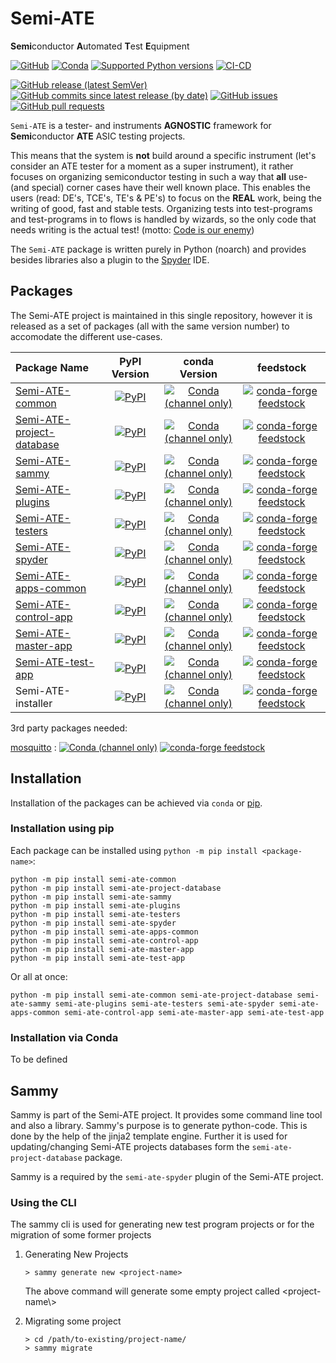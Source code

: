 # Semi-ATE

**Semi**conductor **A**utomated **T**est **E**quipment

[![GitHub](https://img.shields.io/github/license/Semi-ATE/Semi-ATE?color=black)](https://github.com/Semi-ATE/Semi-ATE/blob/master/LICENSE.txt)
[![Conda](https://img.shields.io/conda/pn/conda-forge/starz?color=black)](https://www.lifewire.com/what-is-noarch-package-2193808)
[![Supported Python versions](https://img.shields.io/badge/python-%3E%3D3.8-black)](https://www.python.org/downloads/)
[![CI-CD](https://github.com/Semi-ATE/Semi-ATE/workflows/CI-CD/badge.svg)](https://github.com/Semi-ATE/Semi-ATE/actions/workflows/CICD.yml?query=workflow%3ACD)

[![GitHub release (latest SemVer)](https://img.shields.io/github/v/release/Semi-ATE/Semi-ATE?color=blue&label=GitHub&sort=semver)](https://github.com/Semi-ATE/Semi-ATE/releases/latest)
[![GitHub commits since latest release (by date)](https://img.shields.io/github/commits-since/Semi-ATE/Semi-ATE/latest)](https://github.com/Semi-ATE/Semi-ATE)
[![GitHub issues](https://img.shields.io/github/issues/Semi-ATE/Semi-ATE)](https://github.com/Semi-ATE/Semi-ATE/issues)
[![GitHub pull requests](https://img.shields.io/github/issues-pr/Semi-ATE/Semi-ATE)](https://github.com/Semi-ATE/Semi-ATE/pulls)

`Semi-ATE` is a tester- and instruments **AGNOSTIC** framework for **Semi**conductor **ATE** ASIC testing projects.

This means that the system is **not** build around a specific instrument (let's consider an ATE tester for a moment as a super instrument), it rather focuses on
organizing semiconductor testing in such a way that **all** use- (and special) corner cases have their well known place. This enables the users (read: DE's, TCE's, TE's & PE's) to focus on the **REAL** work, being the writing of good, fast and stable tests. Organizing tests into test-programs and test-programs in to flows is handled by wizards, so the only code that needs writing is the actual test! (motto: [Code is our enemy](http://www.skrenta.com/2007/05/code_is_our_enemy.html))

The `Semi-ATE` package is written purely in Python (noarch) and provides besides libraries also a plugin to the [Spyder](https://www.spyder-ide.org/) IDE.

## Packages

The Semi-ATE project is maintained in this single repository, however it is released as a set of packages (all with the same version number) to accomodate the different use-cases.

| Package Name              | PyPI Version | conda Version | feedstock |
|:------------------------- |:----:|:-----------:|:---------:|
| [Semi-ATE-common](https://github.com/conda-forge/staged-recipes/pull/18605) | [![PyPI](https://img.shields.io/pypi/v/Semi-ATE-Common?color=blue&label=PyPI)](https://pypi.org/project/Semi-ATE-common/) | [![Conda (channel only)](https://img.shields.io/conda/vn/conda-forge/Semi-ATE-Common?color=blue&label=conda-forge)](https://anaconda.org/conda-forge/semi-ate-common) | [![conda-forge feedstock](https://img.shields.io/github/issues-pr/conda-forge/Semi-ATE-Common-feedstock?label=feedstock)](https://github.com/conda-forge/Semi-ATE-Common-feedstock) | 
| [Semi-ATE-project-database](https://github.com/conda-forge/staged-recipes/pull/18801) |[![PyPI](https://img.shields.io/pypi/v/Semi-ATE-project-database?color=blue&label=PyPI)](https://pypi.org/project/Semi-ATE-project-database/) | [![Conda (channel only)](https://img.shields.io/conda/vn/conda-forge/Semi-ATE-project-database?color=blue&label=conda-forge)](https://anaconda.org/conda-forge/semi-ate-project-database) | [![conda-forge feedstock](https://img.shields.io/github/issues-pr/conda-forge/Semi-ATE-project-database-feedstock?label=feedstock)](https://github.com/conda-forge/Semi-ATE-project-database-feedstock) |
| [Semi-ATE-sammy](https://github.com/conda-forge/staged-recipes/pull/18814) | [![PyPI](https://img.shields.io/pypi/v/Semi-ATE-sammy?color=blue&label=PyPI)](https://pypi.org/project/Semi-ATE-sammy/) | [![Conda (channel only)](https://img.shields.io/conda/vn/conda-forge/Semi-ATE-sammy?color=blue&label=conda-forge)](https://anaconda.org/conda-forge/semi-ate-sammy) | [![conda-forge feedstock](https://img.shields.io/github/issues-pr/conda-forge/Semi-ATE-sammy-feedstock?label=feedstock)](https://github.com/conda-forge/Semi-ATE-sammy-feedstock) |
| [Semi-ATE-plugins](https://github.com/conda-forge/staged-recipes/pull/18815) | [![PyPI](https://img.shields.io/pypi/v/Semi-ATE-plugins?color=blue&label=PyPI)](https://pypi.org/project/Semi-ATE-plugins/) | [![Conda (channel only)](https://img.shields.io/conda/vn/conda-forge/Semi-ATE-plugins?color=blue&label=conda-forge)](https://anaconda.org/conda-forge/semi-ate-plugins) | [![conda-forge feedstock](https://img.shields.io/github/issues-pr/conda-forge/Semi-ATE-plugins-feedstock?label=feedstock)](https://github.com/conda-forge/Semi-ATE-plugins-feedstock) |
| [Semi-ATE-testers](https://github.com/conda-forge/staged-recipes/pull/18852) | [![PyPI](https://img.shields.io/pypi/v/Semi-ATE-testers?color=blue&label=PyPI)](https://pypi.org/project/Semi-ATE-testers/) | [![Conda (channel only)](https://img.shields.io/conda/vn/conda-forge/Semi-ATE-testers?color=blue&label=conda-forge)](https://anaconda.org/conda-forge/semi-ate-testers) | [![conda-forge feedstock](https://img.shields.io/github/issues-pr/conda-forge/Semi-ATE-testers-feedstock?label=feedstock)](https://github.com/conda-forge/Semi-ATE-testers-feedstock) |
| [Semi-ATE-spyder](https://github.com/conda-forge/staged-recipes/pull/18853) | [![PyPI](https://img.shields.io/pypi/v/Semi-ATE-spyder?color=blue&label=PyPI)](https://pypi.org/project/Semi-ATE-spyder/) | [![Conda (channel only)](https://img.shields.io/conda/vn/conda-forge/Semi-ATE-spyder?color=blue&label=conda-forge)](https://anaconda.org/conda-forge/semi-ate-spyder) | [![conda-forge feedstock](https://img.shields.io/github/issues-pr/conda-forge/Semi-ATE-spyder-feedstock?label=feedstock)](https://github.com/conda-forge/Semi-ATE-spyder-feedstock) |
| [Semi-ATE-apps-common](https://github.com/conda-forge/staged-recipes/pull/18854) | [![PyPI](https://img.shields.io/pypi/v/Semi-ATE-apps-common?color=blue&label=PyPI)](https://pypi.org/project/Semi-ATE-apps-common/) | [![Conda (channel only)](https://img.shields.io/conda/vn/conda-forge/Semi-ATE-apps-common?color=blue&label=conda-forge)](https://anaconda.org/conda-forge/semi-ate-apps-common) | [![conda-forge feedstock](https://img.shields.io/github/issues-pr/conda-forge/Semi-ATE-apps-common-feedstock?label=feedstock)](https://github.com/conda-forge/Semi-ATE-apps-common-feedstock) |
| [Semi-ATE-control-app](https://github.com/conda-forge/staged-recipes/pull/18855) | [![PyPI](https://img.shields.io/pypi/v/Semi-ATE-control-app?color=blue&label=PyPI)](https://pypi.org/project/Semi-ATE-control-app/) | [![Conda (channel only)](https://img.shields.io/conda/vn/conda-forge/Semi-ATE-control-app?color=blue&label=conda-forge)](https://anaconda.org/conda-forge/semi-ate-control-app) | [![conda-forge feedstock](https://img.shields.io/github/issues-pr/conda-forge/Semi-ATE-control-app-feedstock?label=feedstock)](https://github.com/conda-forge/Semi-ATE-control-app-feedstock) |
| [Semi-ATE-master-app](https://github.com/conda-forge/staged-recipes/pull/18864)       | [![PyPI](https://img.shields.io/pypi/v/Semi-ATE-master-app?color=blue&label=PyPI)](https://pypi.org/project/Semi-ATE-master-app/) | [![Conda (channel only)](https://img.shields.io/conda/vn/conda-forge/Semi-ATE-master-app?color=blue&label=conda-forge)](https://anaconda.org/conda-forge/semi-ate-master-app) | [![conda-forge feedstock](https://img.shields.io/github/issues-pr/conda-forge/semi-ate-master-app-feedstock?label=feedstock)](https://github.com/conda-forge/Semi-ATE-master-app-feedstock) |
| [Semi-ATE-test-app](https://github.com/conda-forge/staged-recipes/pull/18865)         | [![PyPI](https://img.shields.io/pypi/v/Semi-ATE-test-app?color=blue&label=PyPI)](https://pypi.org/project/Semi-ATE-test-app/) | [![Conda (channel only)](https://img.shields.io/conda/vn/conda-forge/Semi-ATE-test-app?color=blue&label=conda-forge)](https://anaconda.org/conda-forge/semi-ate-test-app) | [![conda-forge feedstock](https://img.shields.io/github/issues-pr/conda-forge/Semi-ATE-test-app-feedstock?label=feedstock)](https://github.com/conda-forge/Semi-ATE-test-app-feedstock) |
| Semi-ATE-installer | [![PyPI](https://img.shields.io/pypi/v/Semi-ATE-installer?color=blue&label=PyPI)](https://pypi.org/project/Semi-ATE-installer/) | [![Conda (channel only)](https://img.shields.io/conda/vn/conda-forge/Semi-ATE-installer?color=blue&label=conda-forge)](https://anaconda.org/conda-forge/semi-ate-installer) | [![conda-forge feedstock](https://img.shields.io/github/issues-pr/conda-forge/Semi-ATE-installer?label=feedstock)](https://github.com/conda-forge/Semi-ATE-installer-feedstock) |

3rd party packages needed:

[mosquitto](https://github.com/conda-forge/staged-recipes/pull/18387) : [![Conda (channel only)](https://img.shields.io/conda/vn/conda-forge/mosquitto?color=blue&label=conda-forge)](https://anaconda.org/conda-forge/mosquitto)    [![conda-forge feedstock](https://img.shields.io/github/issues-pr/conda-forge/mosquitto-feedstock?label=feedstock)](https://github.com/conda-forge/mosquitto-feedstock) 




## Installation

Installation of the packages can be achieved via `conda` or [pip](https://packaging.python.org/en/latest/tutorials/installing-packages/#use-pip-for-installing).

### Installation using pip

Each package can be installed using `python -m pip install <package-name>`:

```Console
python -m pip install semi-ate-common
python -m pip install semi-ate-project-database
python -m pip install semi-ate-sammy
python -m pip install semi-ate-plugins
python -m pip install semi-ate-testers
python -m pip install semi-ate-spyder
python -m pip install semi-ate-apps-common
python -m pip install semi-ate-control-app
python -m pip install semi-ate-master-app
python -m pip install semi-ate-test-app
```

Or all at once:

```Console
python -m pip install semi-ate-common semi-ate-project-database semi-ate-sammy semi-ate-plugins semi-ate-testers semi-ate-spyder semi-ate-apps-common semi-ate-control-app semi-ate-master-app semi-ate-test-app
```

### Installation via Conda

To be defined
## Sammy

Sammy is part of the Semi-ATE project. It provides some command line tool and also a library. Sammy's purpose is to generate python-code. This is done by the help of the jinja2 template engine. Further it is used for updating/changing Semi-ATE projects databases form the `semi-ate-project-database` package.

Sammy is a required by the `semi-ate-spyder` plugin of the Semi-ATE project.

### Using the CLI

The sammy cli is used for generating new test program projects or for the migration of some former projects

1. Generating New Projects

   ```Console
   > sammy generate new <project-name>
   ```

   The above command will generate some empty project called \<project-name\\>
2. Migrating some project

   ```Console
   > cd /path/to-existing/project-name/
   > sammy migrate
   ```
